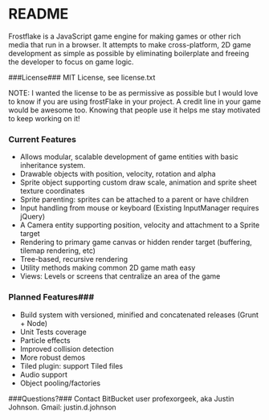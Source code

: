# README #
Frostflake is a JavaScript game engine for making games or other rich media that run in a browser. It attempts to make cross-platform, 2D game development as simple as possible by eliminating boilerplate and freeing the developer to focus on game logic.

###License###
MIT License, see license.txt

NOTE: I wanted the license to be as permissive as possible but I would love to know if you are using frostFlake in your project. A credit line in your game would be awesome too. Knowing that people use it helps me stay motivated to keep working on it!

### Current Features ###
* Allows modular, scalable development of game entities with basic inheritance system.
* Drawable objects with position, velocity, rotation and alpha
* Sprite object supporting custom draw scale, animation and sprite sheet texture coordinates
* Sprite parenting: sprites can be attached to a parent or have children
* Input handling from mouse or keyboard (Existing InputManager requires jQuery)
* A Camera entity supporting position, velocity and attachment to a Sprite target
* Rendering to primary game canvas or hidden render target (buffering, tilemap rendering, etc)
* Tree-based, recursive rendering
* Utility methods making common 2D game math easy
* Views: Levels or screens that centralize an area of the game

### Planned Features###
* Build system with versioned, minified and concatenated releases (Grunt + Node)
* Unit Tests coverage
* Particle effects
* Improved collision detection
* More robust demos
* Tiled plugin: support Tiled files
* Audio support
* Object pooling/factories

###Questions?###
Contact BitBucket user profexorgeek, aka Justin Johnson. Gmail: justin.d.johnson